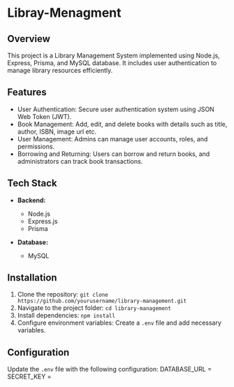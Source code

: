 # Libray-Menagment

## Overview
This project is a Library Management System implemented using Node.js, Express, Prisma, and MySQL database. It includes user authentication to manage library resources efficiently.

## Features
- User Authentication: Secure user authentication system using JSON Web Token (JWT).
- Book Management: Add, edit, and delete books with details such as title, author, ISBN, image url etc.
- User Management: Admins can manage user accounts, roles, and permissions.
- Borrowing and Returning: Users can borrow and return books, and administrators can track book transactions.
  

## Tech Stack

- **Backend:**
  - Node.js
  - Express.js
  - Prisma

- **Database:**
  -  MySQL


## Installation
1. Clone the repository: `git clone https://github.com/yourusername/library-management.git`
2. Navigate to the project folder: `cd library-management`
3. Install dependencies: `npm install`
4. Configure environment variables: Create a `.env` file and add necessary variables.

## Configuration
Update the `.env` file with the following configuration:
DATABASE_URL = <YOUR URL>
SECRET_KEY = <Your secret key>

